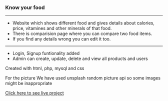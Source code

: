 ### Know your food

--- 

- Website which shows different food and gives details about calories, price, vitamines and other minerals of that food.
- There is comparision page where you can compare two food items.
- If you find any details wrong you can edit it too.


--- 

- Login, Signup funtionality added
- Admin can create, update, delete and view all products and users

Created with html, php, mysql and css

For the picture We have used unsplash random picture api so some images might be inappropriate


[Click here to see live project](http://priyam.free.nf/HTTP5225/Assignments/Http5225-assignment2/src/login.php)
